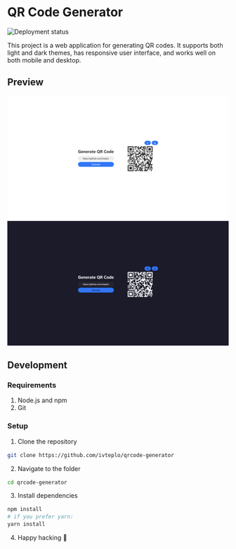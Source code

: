 # QR Code Generator

![Deployment status](https://github.com/ivteplo/qrcode-generator/actions/workflows/deploy.yml/badge.svg)

This project is a web application for generating QR codes. It supports both light and dark themes, has responsive user interface, and works well on both mobile and desktop.

## Preview

![How the app looks like on desktop (light theme)](screenshots/preview-desktop-light.png)
![How the app looks like on desktop (dark theme)](screenshots/preview-desktop-dark.png)

## Development

### Requirements

1. Node.js and npm
2. Git

### Setup

1. Clone the repository

```bash
git clone https://github.com/ivteplo/qrcode-generator
```

2. Navigate to the folder

```bash
cd qrcode-generator
```

3. Install dependencies

```bash
npm install
# if you prefer yarn:
yarn install
```

4. Happy hacking 🎉

